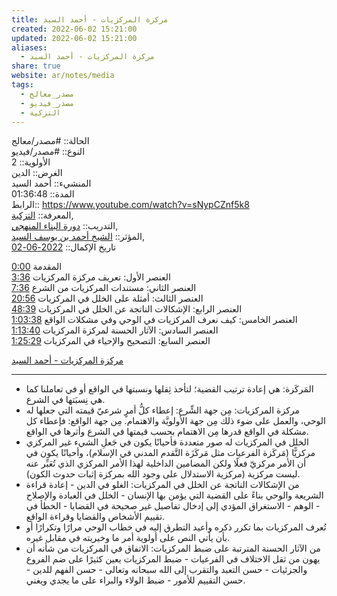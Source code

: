 ```yaml
---  
title: مركزة المركزيات - أحمد السيد  
created: 2022-06-02 15:21:00  
updated: 2022-06-02 15:21:00  
aliases:  
  - مركزة المركزيات - أحمد السيد  
share: true  
website: ar/notes/media  
tags:  
  - مصدر_معالج  
  - مصدر_فيديو  
  - التزكية  
---  
```

  
  
  
الحالة:: #مصدر/معالج  
النوع:: #مصدر/فيديو  
اﻷولوية:: 2  
الغرض:: الدين  
المنشيء:: أحمد السيد  
المدة:: 01:36:48  
الرابط:: <https://www.youtube.com/watch?v=sNypCZnf5k8>  
المعرفة:: [التزكية](%D9%85%D9%84%D8%A7%D8%AD%D8%B8%D8%A7%D8%AA%20%D8%AF%D9%88%D8%B1%D8%A9%20%D9%81%D9%82%D9%87%20%D8%A7%D9%84%D9%86%D9%81%D8%B3/%D8%A7%D9%84%D8%AA%D8%B2%D9%83%D9%8A%D8%A9.md),  
التدريب:: [دورة البناء المنهجي](%D8%AF%D9%88%D8%B1%D8%A9%20%D8%A7%D9%84%D8%A8%D9%86%D8%A7%D8%A1%20%D8%A7%D9%84%D9%85%D9%86%D9%87%D8%AC%D9%8A.md),  
المؤثر:: [الشيخ أحمد بن يوسف السيد](%D8%A7%D9%84%D8%B4%D9%8A%D8%AE%20%D8%A3%D8%AD%D9%85%D8%AF%20%D8%A8%D9%86%20%D9%8A%D9%88%D8%B3%D9%81%20%D8%A7%D9%84%D8%B3%D9%8A%D8%AF.md),  
تاريخ اﻹكمال:: [2022-06-02](2022-06-02.md)  
  
<a href="https://www.youtube.com/watch?v=sNypCZnf5k8&amp;t=0">0:00</a> المقدمة<br><a href="https://www.youtube.com/watch?v=sNypCZnf5k8&amp;t=216">3:36</a> العنصر الأول: تعريف مركزة المركزيات<br><a href="https://www.youtube.com/watch?v=sNypCZnf5k8&amp;t=456">7:36</a> العنصر الثاني: مستندات المركزيات من الشرع<br><a href="https://www.youtube.com/watch?v=sNypCZnf5k8&amp;t=1256">20:56</a> العنصر الثالث: أمثلة على الخلل في المركزيات<br><a href="https://www.youtube.com/watch?v=sNypCZnf5k8&amp;t=2919">48:39</a> العنصر الرابع: الإشكالات الناتجة عن الخلل في المركزيات<br><a href="https://www.youtube.com/watch?v=sNypCZnf5k8&amp;t=3818">1:03:38</a> العنصر الخامس: كيف نعرف المركزيات في الوحي وفي مشكلات الواقع<br><a href="https://www.youtube.com/watch?v=sNypCZnf5k8&amp;t=4420">1:13:40</a> العنصر السادس: الآثار الحسنة لمركزة المركزيات<br><a href="https://www.youtube.com/watch?v=sNypCZnf5k8&amp;t=5129">1:25:29</a> العنصر السابع: التصحيح والإحياء في المركزيات  
  
[مركزة المركزيات - أحمد السيد](https://www.youtube.com/watch?v=sNypCZnf5k8)  
  
---  
  
- المَركَزة: هي إعادة ترتيب القضية؛ لتأخذ ثِقلها ونسبتها في الواقع أو في تعاملنا كما هي نِسبَتها في الشرع.  
- مركزة المركزيات: مِن جهة الشِّرع: إعطاء كلُّ أمرٍ شرعيّ قيمته التي جعلها له الوحي، والعمل على ضوء ذلك مِن جهة الأولويَّة والاهتمام. مِن جهة الواقع: فإعطاء كل مشكلة في الواقع قدرها مِن الاهتمام بحسب قيمتها في الشرع وأثرها في الواقع.  
- الخلل في المركزيات له صور متعددة فأحيانًا يكون في جَعلِ الشيء غير المركزي مركزيًّا (مَركَزة الفرعيات مثل مَركَزَة التَّقدم المدني في الإسلام)، وأحيانًا يكون في أن الأمر مركزيّ فعلًا ولكن المضامين الداخلية لهذا الأمر المركزي الذي تُعَبِّر عنه ليست مركزية (مركزية الاستدلال على وجود الله بمركزة إثبات حدوث الكون).  
- من الإشكالات الناتجة عن الخلل في المركزيات: الغلو في الدين - إعادة قراءة الشريعة والوحي بناءً على القضية التي يؤمن بها الإنسان - الخلل في العبادة والإصلاح - الوهم - الاستغراق المؤدي إلى إدخال تفاصيل غير صحيحة في القضايا - الخطأ في تقييم الأشخاص والقضايا وقراءة الواقع.  
- تُعرف المركزيات بما تكرر ذكره وأعيد التطرق إليه في خطاب الوحي مرارًا وتكرارًا أو بأن يأتي النص على أولوية أمر ما وخيريته في مقابل غيره.  
- من الآثار الحسنة المترتبة على ضبط المركزيات: الاتفاق في المركزيات من شأنه أن يهون من ثقل الاختلاف في الفرعيات - ضبط المركزيات يعين كثيرًا على ضم الفروع والجزئيات - حسن التعبد والتقرب إلى الله سبحانه وتعالى - حسن الفهم للدين - حسن التقييم للأمور - ضبط الولاء والبراء على ما يجدي ويغني.  
